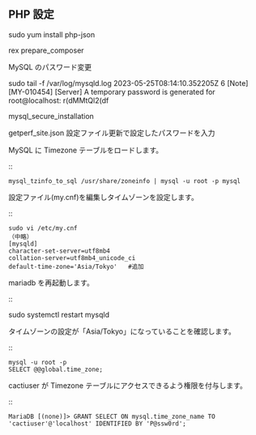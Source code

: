 PHP 設定
---------

sudo yum install php-json

rex prepare_composer



MySQL のパスワード変更

sudo tail -f /var/log/mysqld.log
2023-05-25T08:14:10.352205Z 6 [Note] [MY-010454] [Server] A temporary password is generated for root@localhost: r(dMMtQl2(df

mysql_secure_installation

getperf_site.json 設定ファイル更新で設定したパスワードを入力


MySQL に Timezone テーブルをロードします。

::

    mysql_tzinfo_to_sql /usr/share/zoneinfo | mysql -u root -p mysql

設定ファイル(my.cnf)を編集しタイムゾーンを設定します。

::

    sudo vi /etc/my.cnf
    （中略）
    [mysqld]
    character-set-server=utf8mb4
    collation-server=utf8mb4_unicode_ci
    default-time-zone='Asia/Tokyo'   #追加

mariadb を再起動します。

::

   sudo systemctl restart mysqld

タイムゾーンの設定が「Asia/Tokyo」になっていることを確認します。

::

    mysql -u root -p
    SELECT @@global.time_zone;


cactiuser が Timezone テーブルにアクセスできるよう権限を付与します。

::

    MariaDB [(none)]> GRANT SELECT ON mysql.time_zone_name TO 'cactiuser'@'localhost' IDENTIFIED BY 'P@ssw0rd';

